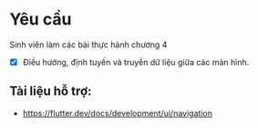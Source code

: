 # Yêu cầu
 
Sinh viên làm các bài thực hành chương 4 
- [x] Điều hướng, định tuyến và truyền dữ liệu giữa các màn hình.

## Tài liệu hỗ trợ: 
- https://flutter.dev/docs/development/ui/navigation